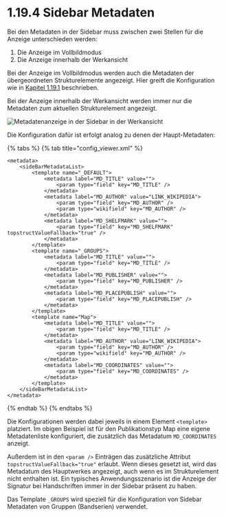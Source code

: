 # 1.19.4 Sidebar Metadaten

Bei den Metadaten in der Sidebar muss zwischen zwei Stellen für die Anzeige unterschieden werden:

1. Die Anzeige im Vollbildmodus
2. Die Anzeige innerhalb der Werkansicht&#x20;

Bei der Anzeige im Vollbildmodus werden auch die Metadaten der übergeordneten Strukturelemente angezeigt. Hier greift die Konfiguration wie in [Kapitel 1.19.1](1.md) beschrieben.

Bei der Anzeige innerhalb der Werkansicht werden immer nur die Metadaten zum aktuellen Strukturelement angezeigt.

![Metadatenanzeige in der Sidebar in der Werkansicht](../../../.gitbook/assets/conf\_1.19.4.png)

Die Konfiguration dafür ist erfolgt analog zu denen der Haupt-Metadaten:

{% tabs %}
{% tab title="config_viewer.xml" %}
```markup
<metadata>
    <sideBarMetadataList>
        <template name="_DEFAULT">
            <metadata label="MD_TITLE" value="">
                <param type="field" key="MD_TITLE" />
            </metadata>
            <metadata label="MD_AUTHOR" value="LINK_WIKIPEDIA">
                <param type="field" key="MD_AUTHOR" />
                <param type="wikifield" key="MD_AUTHOR" />
            </metadata>
            <metadata label="MD_SHELFMARK" value="">
                <param type="field" key="MD_SHELFMARK" topstructValueFallback="true" />
            </metadata>
        </template>
        <template name="_GROUPS">
            <metadata label="MD_TITLE" value="">
                <param type="field" key="MD_TITLE" />
            </metadata>
            <metadata label="MD_PUBLISHER" value="">
                <param type="field" key="MD_PUBLISHER" />
            </metadata>
            <metadata label="MD_PLACEPUBLISH" value="">
                <param type="field" key="MD_PLACEPUBLISH" />
            </metadata>
        </template>
        <template name="Map">
            <metadata label="MD_TITLE" value="">
                <param type="field" key="MD_TITLE" />
            </metadata>
            <metadata label="MD_AUTHOR" value="LINK_WIKIPEDIA">
                <param type="field" key="MD_AUTHOR" />
                <param type="wikifield" key="MD_AUTHOR" />
            </metadata>
            <metadata label="MD_COORDINATES" value="">
                <param type="field" key="MD_COORDINATES" />
            </metadata>
        </template>
    </sideBarMetadataList>
</metadata>
```
{% endtab %}
{% endtabs %}

Die Konfigurationen werden dabei jeweils in einem Element `<template>` platziert. Im obigen Beispiel ist für den Publikationstyp Map eine eigene Metadatenliste konfiguriert, die zusätzlich das Metadatum `MD_COORDINATES` anzeigt.

Außerdem ist in den `<param />` Einträgen das zusätzliche Attribut `topstructValueFallback="true"` erlaubt. Wenn dieses gesetzt ist, wird das Metadatum des Hauptwerkes angezeigt, auch wenn es im Strukturelement nicht enthalten ist. Ein typisches Anwendungsszenario ist die Anzeige der Signatur bei Handschriften immer in der Sidebar präsent zu haben.

Das Template `_GROUPS` wird speziell für die Konfiguration von Sidebar Metadaten von Gruppen (Bandserien) verwendet.
